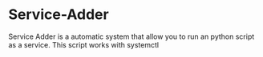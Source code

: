 # Service-Adder
Service Adder is a automatic system that allow you to run an python script as a service. This script works with systemctl
